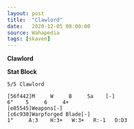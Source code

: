 ```yaml
---
layout: post
title:  "Clawlord"
date:   2020-12-05 00:00:00
source: Wahapedia
tags: [skaven]
---
```


**Clawlord**

**Stat Block**
```
5/5 Clawlord
```

```
[56f442]M     W     B     Sa    [-]
6"    5     6     4+    
[e85545]Weapons[-]
[c6c930]Warpforged Blade[-]
1"     A:3    H:3+   W:3+   R:-1   D:D3  
```
    